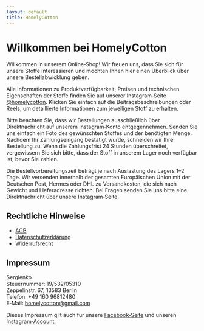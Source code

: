 ```yaml
---
layout: default
title: HomelyCotton
---
```


# Willkommen bei HomelyCotton

Willkommen in unserem Online‑Shop! Wir freuen uns, dass Sie sich für unsere Stoffe interessieren und möchten Ihnen hier einen Überblick über unsere Bestellabwicklung geben.

Alle Informationen zu Produktverfügbarkeit, Preisen und technischen Eigenschaften der Stoffe finden Sie auf unserer Instagram‑Seite [@homelycotton](https://www.instagram.com/homelycotton/). Klicken Sie einfach auf die Beitragsbeschreibungen oder Reels, um detaillierte Informationen zum jeweiligen Stoff zu erhalten.

Bitte beachten Sie, dass wir Bestellungen ausschließlich über Direktnachricht auf unserem Instagram‑Konto entgegennehmen. Senden Sie uns einfach ein Foto des gewünschten Stoffes und der benötigten Menge. Nachdem Ihr Zahlungseingang bestätigt wurde, schneiden wir Ihre Bestellung zu. Wenn die Zahlungsfrist 24 Stunden überschreitet, vergewissern Sie sich bitte, dass der Stoff in unserem Lager noch verfügbar ist, bevor Sie zahlen.

Die Bestellvorbereitungszeit beträgt je nach Auslastung des Lagers 1–2 Tage. Wir versenden innerhalb der gesamten Europäischen Union mit der Deutschen Post, Hermes oder DHL zu Versandkosten, die sich nach Gewicht und Lieferadresse richten. Bei Fragen senden Sie uns bitte eine Direktnachricht über unsere Instagram‑Seite.

## Rechtliche Hinweise

- [AGB](./agb.md)
- [Datenschutzerklärung](./datenschutzerklaerung.md)
- [Widerrufsrecht](./widerrufsrecht.md)

## Impressum

Sergienko  
Steuernummer: 19/532/05310  
Zeppelinstr. 67, 13583 Berlin  
Telefon: +49 160 96812480  
E‑Mail: homelycotton@gmail.com  

Dieses Impressum gilt auch für unsere [Facebook‑Seite](https://www.facebook.com/profile.php?id=100075763849957) und unseren [Instagram‑Account](https://www.instagram.com/homelycotton/).
